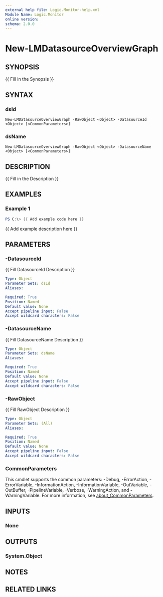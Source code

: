 ```yaml
---
external help file: Logic.Monitor-help.xml
Module Name: Logic.Monitor
online version:
schema: 2.0.0
---
```


# New-LMDatasourceOverviewGraph

## SYNOPSIS
{{ Fill in the Synopsis }}

## SYNTAX

### dsId
```
New-LMDatasourceOverviewGraph -RawObject <Object> -DatasourceId <Object> [<CommonParameters>]
```

### dsName
```
New-LMDatasourceOverviewGraph -RawObject <Object> -DatasourceName <Object> [<CommonParameters>]
```

## DESCRIPTION
{{ Fill in the Description }}

## EXAMPLES

### Example 1
```powershell
PS C:\> {{ Add example code here }}
```

{{ Add example description here }}

## PARAMETERS

### -DatasourceId
{{ Fill DatasourceId Description }}

```yaml
Type: Object
Parameter Sets: dsId
Aliases:

Required: True
Position: Named
Default value: None
Accept pipeline input: False
Accept wildcard characters: False
```

### -DatasourceName
{{ Fill DatasourceName Description }}

```yaml
Type: Object
Parameter Sets: dsName
Aliases:

Required: True
Position: Named
Default value: None
Accept pipeline input: False
Accept wildcard characters: False
```

### -RawObject
{{ Fill RawObject Description }}

```yaml
Type: Object
Parameter Sets: (All)
Aliases:

Required: True
Position: Named
Default value: None
Accept pipeline input: False
Accept wildcard characters: False
```

### CommonParameters
This cmdlet supports the common parameters: -Debug, -ErrorAction, -ErrorVariable, -InformationAction, -InformationVariable, -OutVariable, -OutBuffer, -PipelineVariable, -Verbose, -WarningAction, and -WarningVariable. For more information, see [about_CommonParameters](http://go.microsoft.com/fwlink/?LinkID=113216).

## INPUTS

### None
## OUTPUTS

### System.Object
## NOTES

## RELATED LINKS

